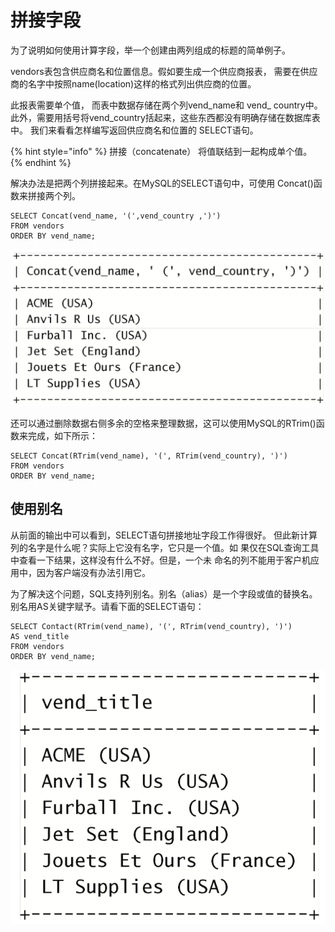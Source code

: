 # 拼接字段

为了说明如何使用计算字段，举一个创建由两列组成的标题的简单例子。

vendors表包含供应商名和位置信息。假如要生成一个供应商报表， 需要在供应商的名字中按照name\(location\)这样的格式列出供应商的位置。

此报表需要单个值， 而表中数据存储在两个列vend_name和 vend_ country中。此外，需要用括号将vend\_country括起来，这些东西都没有明确存储在数据库表中。 我们来看看怎样编写返回供应商名和位置的 SELECT语句。

{% hint style="info" %}
拼接（concatenate） 将值联结到一起构成单个值。
{% endhint %}

解决办法是把两个列拼接起来。在MySQL的SELECT语句中，可使用 Concat\(\)函数来拼接两个列。

```text
SELECT Concat(vend_name, '(',vend_country ,')')
FROM vendors
ORDER BY vend_name;
```

![](../../.gitbook/assets/image%20%2894%29.png)

还可以通过删除数据右侧多余的空格来整理数据，这可以使用MySQL的RTrim\(\)函数来完成，如下所示：

```text
SELECT Concat(RTrim(vend_name), '(', RTrim(vend_country), ')')
FROM vendors
ORDER BY vend_name;
```

## 使用别名

从前面的输出中可以看到，SELECT语句拼接地址字段工作得很好。 但此新计算列的名字是什么呢？实际上它没有名字，它只是一个值。如 果仅在SQL查询工具中查看一下结果，这样没有什么不好。但是，一个未 命名的列不能用于客户机应用中，因为客户端没有办法引用它。

为了解决这个问题，SQL支持列别名。别名（alias）是一个字段或值的替换名。别名用AS关键字赋予。请看下面的SELECT语句：

```text
SELECT Contact(RTrim(vend_name), '(', RTrim(vend_country), ')')
AS vend_title
FROM vendors
ORDER BY vend_name;
```

![](../../.gitbook/assets/image%20%2865%29.png)

